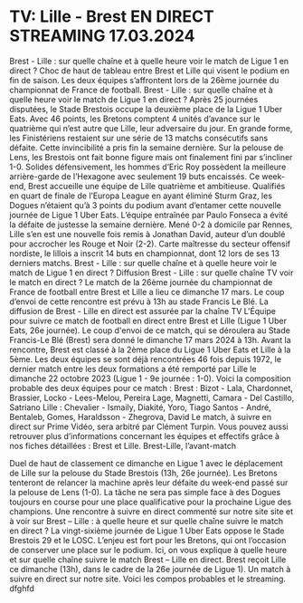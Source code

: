 <h1>TV: Lille - Brest EN DIRECT STREAMING 17.03.2024</h1>
Brest - Lille : sur quelle chaîne et à quelle heure voir le match de Ligue 1 en direct ?
Choc de haut de tableau entre Brest et Lille qui visent le podium en fin de saison. Les deux équipes s’affrontent lors de la 26ème journée du championnat de France de football. Brest - Lille : sur quelle chaîne et à quelle heure voir le match de Ligue 1 en direct ?
Après 25 journées disputées, le Stade Brestois occupe la deuxième place de la Ligue 1 Uber Eats. Avec 46 points, les Bretons comptent 4 unités d’avance sur le quatrième qui n’est autre que Lille, leur adversaire du jour. En grande forme, les Finistériens restaient sur une série de 13 matchs consécutifs sans défaite.
Cette invincibilité a pris fin la semaine dernière. Sur la pelouse de Lens, les Brestois ont fait bonne figure mais ont finalement fini par s’incliner 1-0. Solides défensivement, les hommes d’Eric Roy possèdent la meilleure arrière-garde de l’Hexagone avec seulement 19 buts encaissés.
Ce week-end, Brest accueille une équipe de Lille quatrième et ambitieuse. Qualifiés en quart de finale de l’Europa League en ayant éliminé Sturm Graz, les Dogues n’étaient qu’à 3 points du podium avant d’entamer cette nouvelle journée de Ligue 1 Uber Eats.
L’équipe entraînée par Paulo Fonseca a évité la défaite de justesse la semaine dernière. Mené 0-2 à domicile par Rennes, Lille s’en est une nouvelle fois remis à Jonathan David, auteur d’un doublé pour accrocher les Rouge et Noir (2-2). Carte maîtresse du secteur offensif nordiste, le lillois a inscrit 14 buts en championnat, dont 12 lors de ses 13 derniers matchs.
Brest - Lille : sur quelle chaîne et à quelle heure voir le match de Ligue 1 en direct ?
Diffusion Brest - Lille : sur quelle chaîne TV voir le match en direct ?
Le match de la 26ème journée du championnat de France de football entre Brest et Lille a lieu ce dimanche 17 mars. Le coup d’envoi de cette rencontre est prévu à 13h au stade Francis Le Blé. La diffusion de Brest - Lille en direct est assurée par la chaîne TV
L'Équipe pour suivre ce match de football en direct entre Brest et Lille (Ligue 1 Uber Eats, 26e journée).
Le coup d'envoi de ce match, qui se déroulera au Stade Francis-Le Blé (Brest) sera donné le dimanche 17 mars 2024 à 13h. Avant la rencontre, Brest est classé à la 2ème place du Ligue 1 Uber Eats et Lille à la 5ème. Les deux équipes se sont déjà rencontrées 46 fois depuis 1972, le dernier match entre les deux formations a été remporté par Lille le dimanche 22 octobre 2023 (Ligue 1 - 9e journée : 1-0).
Voici la composition probable des deux équipes pour ce match :
Brest : Bizot - Lala, Chardonnet, Brassier, Locko - Lees-Melou, Pereira Lage, Magnetti, Camara - Del Castillo, Satriano
Lille : Chevalier - Ismaily, Diakité, Yoro, Tiago Santos - André, Bentaleb, Gomes, Haraldsson - Zhegrova, David
Le match, à suivre en direct sur Prime Vidéo, sera arbitré par Clément Turpin.
Vous pouvez aussi retrouver plus d’informations concernant les équipes et effectifs grâce à nos fiches détaillées : Brest et Lille.
Brest-Lille, l’avant-match

Duel de haut de classement ce dimanche en Ligue 1 avec le déplacement de Lille sur la pelouse du Stade Brestois (13h, 26e journée). Les Bretons tenteront de relancer la machine après leur défaite du week-end passé sur la pelouse de Lens (1-0). La tâche ne sera pas simple face à des Dogues toujours en course pour une place qualificative pour la prochaine Ligue des champions. Une rencontre à suivre en direct commenté sur notre site site et à voir sur
Brest – Lille : à quelle heure et sur quelle chaîne suivre le match en direct ?
La vingt-sixième journée de Ligue 1 Uber Eats oppose le Stade Brestois 29 et le LOSC. L’enjeu est fort pour les Bretons, qui ont l’occasion de conserver une place sur le podium. Ici, on vous explique à quelle heure et sur quelle chaîne suivre le match Brest – Lille en direct.
Brest reçoit Lille ce dimanche (13h), dans le cadre de la 26e journée de Ligue 1). Un match à suivre en direct sur notre site. Voici les compos probables et le streaming. dfghfd
